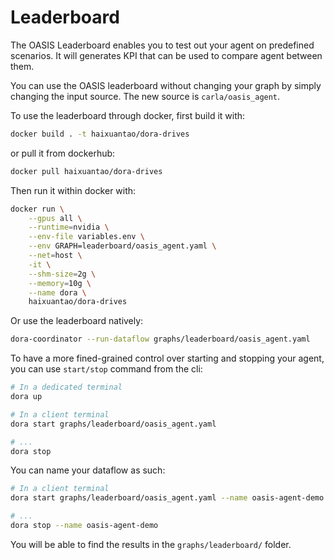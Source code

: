 # Leaderboard

The OASIS Leaderboard enables you to test out your agent on predefined scenarios. It will generates KPI that can be used to compare agent between them. 

You can use the OASIS leaderboard without changing your graph by simply changing the input source. The new source is `carla/oasis_agent`.

To use the leaderboard through docker, first build it with:
```bash
docker build . -t haixuantao/dora-drives
```

or pull it from dockerhub:
```bash
docker pull haixuantao/dora-drives
```

Then run it within docker with:

```bash
docker run \
    --gpus all \
    --runtime=nvidia \
    --env-file variables.env \
    --env GRAPH=leaderboard/oasis_agent.yaml \
    --net=host \
    -it \
    --shm-size=2g \
    --memory=10g \
    --name dora \
    haixuantao/dora-drives
```

Or use the leaderboard natively:
```bash
dora-coordinator --run-dataflow graphs/leaderboard/oasis_agent.yaml
```

To have a more fined-grained control over starting and stopping your agent,
you can use `start/stop` command from the cli:



```bash
# In a dedicated terminal
dora up

# In a client terminal
dora start graphs/leaderboard/oasis_agent.yaml

# ...
dora stop
```

You can name your dataflow as such:
```bash
# In a client terminal
dora start graphs/leaderboard/oasis_agent.yaml --name oasis-agent-demo

# ...
dora stop --name oasis-agent-demo
```

You will be able to find the results in the `graphs/leaderboard/` folder.